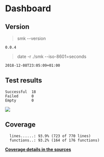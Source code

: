 Dashboard
=========

Version
-------
> smk --version

```
0.0.4
```

> date -r ./smk --iso-8601=seconds

```
2018-12-08T23:05:09+01:00
```

Test results
------------
```
Successful  18
Failed      0
Empty       0
```
![](img/tests.png)

Coverage
--------

```
  lines......: 93.9% (723 of 770 lines)
  functions..: 93.2% (164 of 176 functions)
```

[**Coverage details in the sources**](http://lionel.draghi.free.fr/smk/lcov/home/lionel/Proj/smk/src/index-sort-f.html)

